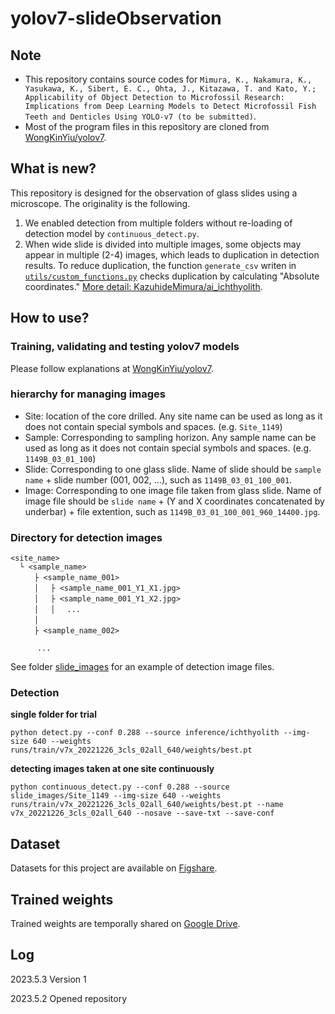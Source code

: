 # yolov7-slideObservation

## Note
- This repository contains source codes for `Mimura, K., Nakamura, K., Yasukawa, K., Sibert, E. C., Ohta, J., Kitazawa, T. and Kato, Y.; Applicability of Object Detection to Microfossil Research: Implications from Deep Learning Models to Detect Microfossil Fish Teeth and Denticles Using YOLO-v7 (to be submitted)`.
- Most of the program files in this repository are cloned from [WongKinYiu/yolov7](https://github.com/WongKinYiu/yolov7).

## What is new?
This repository is designed for the observation of glass slides using a microscope. The originality is the following.

1. We enabled detection from multiple folders without re-loading of detection model by `continuous_detect.py`.
2. When wide slide is divided into multiple images, some objects may appear in multiple (2-4) images, which leads to duplication in detection results. To reduce duplication, the function `generate_csv` writen in [`utils/custom_functions.py`](/utils/custom_functions.py) checks duplication by calculating "Absolute coordinates." [More detail: KazuhideMimura/ai_ichthyolith](https://github.com/KazuhideMimura/ai_ichthyolith/).

## How to use?
### Training, validating and testing yolov7 models
Please follow explanations at [WongKinYiu/yolov7](https://github.com/WongKinYiu/yolov7).

### hierarchy for managing images
- Site: location of the core drilled. Any site name can be used as long as it does not contain special symbols and spaces. (e.g. `Site_1149`) 
- Sample: Corresponding to sampling horizon. Any sample name can be used as long as it does not contain special symbols and spaces. (e.g. `1149B_03_01_100`)
- Slide: Corresponding to one glass slide. Name of slide should be `sample name` + slide number (001, 002, ...), such as `1149B_03_01_100_001`.
- Image: Corresponding to one image file taken from glass slide. Name of image file should be `slide name` + (Y and X coordinates concatenated by underbar) + file extention, such as `1149B_03_01_100_001_960_14400.jpg`.

###  Directory for detection images
```
<site_name>
  └ <sample_name>
  　　├ <sample_name_001>
  　　│ 　├ <sample_name_001_Y1_X1.jpg>
  　　│ 　├ <sample_name_001_Y1_X2.jpg>
  　　│ 　│　 ...
  　　│ 　
  　　├ <sample_name_002>

      ...
```
See folder [slide_images](/slide_images) for an example of detection image files.


### Detection
**single folder for trial**

`python detect.py --conf 0.288 --source inference/ichthyolith --img-size 640 --weights runs/train/v7x_20221226_3cls_02all_640/weights/best.pt`

**detecting images taken at one site continuously**

`python continuous_detect.py --conf 0.288 --source slide_images/Site_1149 --img-size 640 --weights runs/train/v7x_20221226_3cls_02all_640/weights/best.pt --name v7x_20221226_3cls_02all_640 --nosave --save-txt --save-conf`

## Dataset
Datasets for this project are available on [Figshare](https://dx.doi.org/10.6084/m9.figshare.22736609).

## Trained weights
Trained weights are temporally shared on [Google Drive](https://drive.google.com/drive/folders/1oDLuxzNEAwJGiK4iP5mRY8a0TFYyc8hM?usp=share_link).

## Log
2023.5.3 Version 1

2023.5.2 Opened repository